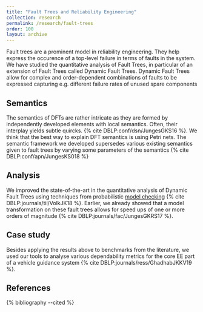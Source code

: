 ```yaml
---
title: "Fault Trees and Reliability Engineering"
collection: research
permalink: /research/fault-trees
order: 100
layout: archive
---
```


Fault trees are a prominent model in reliability engineering. They help express the occurence of a top-level failure in terms of faults in the system.
We have studied the quantitative analysis of Fault Trees, in particular of an extension of Fault Trees called Dynamic Fault Trees.
Dynamic Fault Trees allow for complex and order-dependent combinations of faults to be expressed capturing e.g. different failure rates of unused spare components

Semantics
---------

The semantics of DFTs are rather intricate as they are formed by independently developed elements with local semantics. Often, their interplay yields subtle quircks.
{%  cite DBLP:conf/dsn/JungesGKS16   %}. We think that the best way to explain DFT semantics is using Petri nets. The semantic framework we developed supersedes various existing  semantics given to fault trees by varying some parameters of the semantics {% cite DBLP:conf/apn/JungesKS018  %}


Analysis
--------

We improved the state-of-the-art in the quantitative analysis of Dynamic Fault Trees using techniques from probabilistic [model checking](modelchecking)
{% cite DBLP:journals/tii/VolkJK18 %}.
Earlier, we already showed that a model transformation on these fault trees allows for speed ups of one or more orders of magnitude {% cite DBLP:journals/fac/JungesGKRS17  %}.

Case study
----------

Besides applying the results above to benchmarks from the literature, we used our tools to analyse various dependability metrics for the core EE part of a vehicle guidance system {% cite DBLP:journals/ress/GhadhabJKKV19 %}.

References
----------

{% bibliography --cited %}
